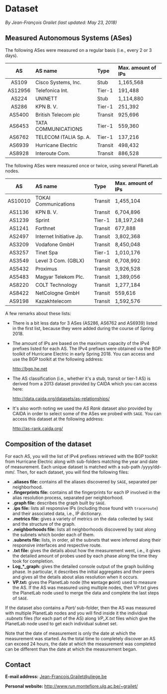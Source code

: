 # Dataset

*By Jean-François Grailet (last updated: May 23, 2018)*

## Measured Autonomous Systems (ASes)

The following ASes were measured on a regular basis (i.e., every 2 or 3 days).

|   AS    | AS name                  | Type    | Max. amount of IPs |
| :-----: | :----------------------- | :------ | :----------------- |
| AS109   | Cisco Systems, Inc.      | Stub    | 1,165,568          |
| AS12956 | Telefonica Int.          | Tier-1  | 191,488            |
| AS224   | UNINETT                  | Stub    | 1,114,880          |
| AS286   | KPN B. V.                | Tier-1  | 251,392            |
| AS5400  | British Telecom plc      | Transit | 925,696            |
| AS6453  | TATA COMMUNICATIONS      | Tier-1  | 559,360            |
| AS6762  | TELECOM ITALIA Sp. A.    | Tier-1  | 137,216            |
| AS6939  | Hurricane Electric       | Transit | 498,432            |
| AS8928  | Interoute Com.           | Transit | 886,528            |

The following ASes were measured once or twice, using several PlanetLab nodes.

|   AS    | AS name                  | Type    | Max. amount of IPs |
| :-----: | :----------------------- | :------ | :----------------- |
| AS10010 | TOKAI Communications     | Transit | 1,455,104          |
| AS1136  | KPN B. V.                | Transit | 6,704,896          |
| AS1239  | Sprint                   | Tier-1  | 18,197,248         |
| AS1241  | Forthnet                 | Transit | 677,888            |
| AS2497  | Internet Initiative Jp.  | Transit | 3,802,368          |
| AS3209  | Vodafone GmbH            | Transit | 8,450,048          |
| AS3257  | Tinet Spa                | Tier-1  | 1,010,176          |
| AS3549  | Level 3 Com. (GBLX)      | Transit | 6,708,992          |
| AS5432  | Proximus                 | Transit | 3,926,528          |
| AS5483  | Magyar Telekom Plc.      | Transit | 1,389,056          |
| AS8220  | COLT Technology          | Transit | 1,277,184          |
| AS8422  | NetCologne GmbH          | Transit | 559,616            |
| AS9198  | Kazakhtelecom            | Transit | 1,592,576          |

A few remarks about these lists:

* There is a bit less data for 3 ASes (AS286, AS6762 and AS6939) listed in the first list, because 
  they were added during the course of Spring 2018.

* The amount of IPs are based on the maximum capacity of the IPv4 prefixes listed for each AS. The 
  IPv4 prefixes were obtained via the BGP toolkit of Hurricane Electric in early Spring 2018. You 
  can access and use the BGP toolkit at the following address:
  
  http://bgp.he.net

* The AS classification (i.e., whether it's a stub, transit or tier-1 AS) is derived from a 2013 
  dataset provided by CAIDA which you can access here:
  
  http://data.caida.org/datasets/as-relationships/

* It's also worth noting we used the *AS Rank* dataset also provided by CAIDA in order to select
  some of the ASes we probed with `SAGE`. You can access this dataset at the following address:
  
  http://as-rank.caida.org/

## Composition of the dataset

For each AS, you will the list of IPv4 prefixes retrieved with the BGP toolkit from Hurricane 
Electric along with sub-folders matching the year and date of measurement. Each unique dataset
is matched with a sub-path /yyyy/dd-mm/. Then, for each dataset, you will find the following 
files:

* **.aliases file:** contains all the aliases discovered by `SAGE`, separated per neighborhood.
* **.fingerprints file:** contains all the fingerprints for each IP involved in the alias 
  resolution process, separated per neighborhood.
* **.graph file:** describes the graph built by `SAGE`.
* **.ips file:** lists all responsive IPs (including those found with `traceroute`) and their 
  associated data, i.e., IP dictionary.
* **.metrics file:** gives a variety of metrics on the data collected by `SAGE` and the structure 
  of the graph.
* **.neighborhoods file:** lists all neighborhoods discovered by `SAGE` along the subnets which 
  border each of them.
* **.subnets file:** lists, in order, all the subnets that were inferred along their responsive
  interfaces and respective route.
* **.txt file:** gives the details about how the measurement went, i.e., it gives the detailed 
  amount of probes used by each phase along the time they took for completion.
* **Log_\*_graph:** gives the detailed console output of the graph building phase. In particular,
  it describes the initial aggregates and their peers and gives all the details about alias
  resolution when it occurs.
* **VP.txt:** gives the PlanetLab node (the **v**antage **p**oint) used to measure the AS. If the 
  AS was measured using multiple nodes, then VP.txt gives the PlanetLab node used to merge the
  data and complete the last steps of `SAGE`.

If the dataset also contains a *Part/* sub-folder, then the AS was measured with multiple 
PlanetLab nodes and you will find inside it the individual *.subnets* files (for each part of the 
AS) along *VP_X.txt* files which give the PlanetLab node used to get each individual subnet set.

Note that the date of measurement is only the date at which the measurement was started. As the 
total time to completely discover an AS can exceed 24 hours, the date at which the measurement was 
completed can be different than the date at which the measurement began.

## Contact

**E-mail address:** Jean-Francois.Grailet@uliege.be

**Personal website:** http://www.run.montefiore.ulg.ac.be/~grailet/
